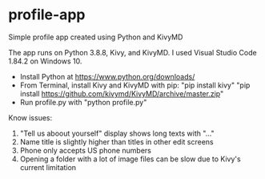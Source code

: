 # profile-app
Simple profile app created using Python and KivyMD

The app runs on Python 3.8.8, Kivy, and KivyMD. I used Visual Studio Code 1.84.2 on Windows 10. 
- Install Python at https://www.python.org/downloads/
- From Terminal, install Kivy and KivyMD with pip:
	"pip install kivy"
	"pip install https://github.com/kivymd/KivyMD/archive/master.zip"
- Run profile.py with "python profile.py"

Know issues:
1) "Tell us aboout yourself" display shows long texts with "..."
2) Name title is slightly higher than titles in other edit screens
3) Phone only accepts US phone numbers
4) Opening a folder with a lot of image files can be slow due to Kivy's current limitation
